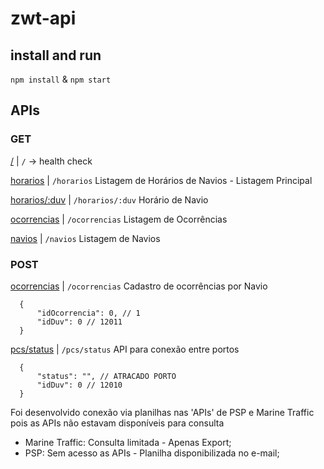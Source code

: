 # zwt-api

## install and run

 ``` npm install ``` & ``` npm start ```


## APIs 

### GET 

[/](https://zwt-api.herokuapp.com/)  |    ```/``` -> health check

[horarios](https://zwt-api.herokuapp.com/horarios)  |    ```/horarios```  Listagem de Horários de Navios - Listagem Principal

[horarios/:duv](https://zwt-api.herokuapp.com/horarios/:duv)  |    ```/horarios/:duv``` Horário de Navio 

[ocorrencias](https://zwt-api.herokuapp.com/ocorrencias)  |    ```/ocorrencias```  Listagem de Ocorrências 

[navios](https://zwt-api.herokuapp.com/navios)  |    ```/navios```  Listagem de Navios

### POST 

[ocorrencias](https://zwt-api.herokuapp.com/ocorrencias)  |   ```/ocorrencias``` Cadastro de ocorrências por Navio
```
  {
      "idOcorrencia": 0, // 1
      "idDuv": 0 // 12011
  }
```


[pcs/status](https://zwt-api.herokuapp.com/pcs/status)  |   ```/pcs/status```  API para conexão entre portos 

```
  {
      "status": "", // ATRACADO PORTO
      "idDuv": 0 // 12010
  }
```

Foi desenvolvido conexão via planilhas nas 'APIs' de PSP e Marine Traffic pois as APIs não estavam disponíveis para consulta 

 - Marine Traffic: Consulta limitada - Apenas Export;
 - PSP: Sem acesso as APIs - Planilha disponibilizada no e-mail;


